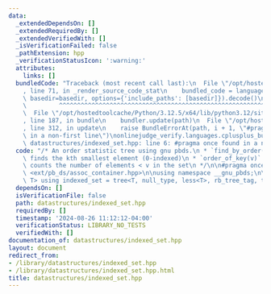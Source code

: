 ```yaml
---
data:
  _extendedDependsOn: []
  _extendedRequiredBy: []
  _extendedVerifiedWith: []
  _isVerificationFailed: false
  _pathExtension: hpp
  _verificationStatusIcon: ':warning:'
  attributes:
    links: []
  bundledCode: "Traceback (most recent call last):\n  File \"/opt/hostedtoolcache/Python/3.12.5/x64/lib/python3.12/site-packages/onlinejudge_verify/documentation/build.py\"\
    , line 71, in _render_source_code_stat\n    bundled_code = language.bundle(stat.path,\
    \ basedir=basedir, options={'include_paths': [basedir]}).decode()\n          \
    \         ^^^^^^^^^^^^^^^^^^^^^^^^^^^^^^^^^^^^^^^^^^^^^^^^^^^^^^^^^^^^^^^^^^^^^^^^^^^^^^^^^\n\
    \  File \"/opt/hostedtoolcache/Python/3.12.5/x64/lib/python3.12/site-packages/onlinejudge_verify/languages/cplusplus.py\"\
    , line 187, in bundle\n    bundler.update(path)\n  File \"/opt/hostedtoolcache/Python/3.12.5/x64/lib/python3.12/site-packages/onlinejudge_verify/languages/cplusplus_bundle.py\"\
    , line 312, in update\n    raise BundleErrorAt(path, i + 1, \"#pragma once found\
    \ in a non-first line\")\nonlinejudge_verify.languages.cplusplus_bundle.BundleErrorAt:\
    \ datastructures/indexed_set.hpp: line 6: #pragma once found in a non-first line\n"
  code: "/* An order statistic tree using gnu pbds.\n * `find_by_order(k)`: O(log(N)),\
    \ finds the kth smallest element (0-indexed)\n * `order_of_key(v)`: O(log(N)),\
    \ counts the number of elements < v in the set\n */\n\n#pragma once\n#include\
    \ <ext/pb_ds/assoc_container.hpp>\n\nusing namespace __gnu_pbds;\n\ntemplate<class\
    \ T> using indexed_set = tree<T, null_type, less<T>, rb_tree_tag, tree_order_statistics_node_update>;\n"
  dependsOn: []
  isVerificationFile: false
  path: datastructures/indexed_set.hpp
  requiredBy: []
  timestamp: '2024-08-26 11:12:12-04:00'
  verificationStatus: LIBRARY_NO_TESTS
  verifiedWith: []
documentation_of: datastructures/indexed_set.hpp
layout: document
redirect_from:
- /library/datastructures/indexed_set.hpp
- /library/datastructures/indexed_set.hpp.html
title: datastructures/indexed_set.hpp
---
```

